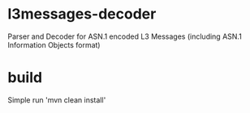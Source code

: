 l3messages-decoder
==================

Parser and Decoder for ASN.1 encoded L3 Messages (including ASN.1 Information Objects format)


build
=================

Simple run 'mvn clean install'
